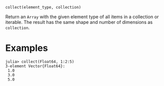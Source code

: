 ```
collect(element_type, collection)
```

Return an `Array` with the given element type of all items in a collection or iterable. The result has the same shape and number of dimensions as `collection`.

# Examples

```jldoctest
julia> collect(Float64, 1:2:5)
3-element Vector{Float64}:
 1.0
 3.0
 5.0
```
